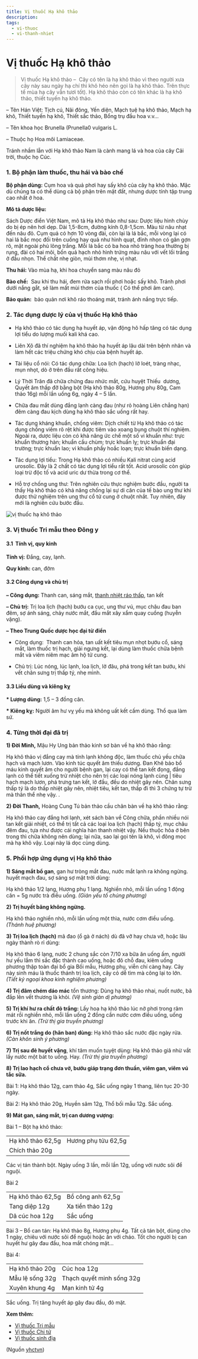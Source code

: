 ```yaml
---
title: Vị thuốc Hạ khô thảo
description: 
tags:
  - vi-thuoc
  - vi-thanh-nhiet
---
```


# Vị thuốc Hạ khô thảo 

> Vị thuốc Hạ khô thảo –  Cây có tên là hạ khô thảo vì theo người xưa cây này sau ngày hạ chí thì khô héo nên gọi là hạ khô thảo. Trên thực tế mùa hạ cây vẫn tươi tốt). Hạ khô thảo còn có tên khác là hạ khô thảo, thiết tuyến hạ khô thảo.

 – Tên Hán Việt: Tịch cú, Nãi đông, Yến diện, Mạch tuệ hạ khô thảo, Mạch hạ khô, Thiết tuyến hạ khô, Thiết sắc thảo, Bổng trụ đầu hoa v.v… 

– Tên khoa học Brunella (Prunella0 vulgaris L. 

– Thuộc họ Hoa môi Lamiaceae.

Tránh nhầm lẫn với Hạ khô thảo Nam là cành mang lá và hoa của cây Cải trời, thuộc họ Cúc.

### 1. Bộ phận làm thuốc, thu hái và bào chế

**Bộ phận dùng:** Cụm hoa và quả phơi hay sấy khô của cây hạ khô thảo. Mặc dù chúng ta có thể dùng cả bộ phận trên mặt đất, nhưng dược tính tập trung cao nhất ở hoa. 

**Mô tả dược liệu:**

Sách Dược điển Việt Nam, mô tả Hạ khô thảo như sau: Dược liệu hình chùy do bị ép nên hơi dẹp. Dài 1,5-8cm, đường kính 0,8-1,5cm. Màu từ nâu nhạt đến nâu đỏ. Cụm quả có hơn 10 vòng đài, còn lại là lá bắc, mỗi vòng lại có hai lá bắc mọc đối trên cuống hay quả như hình quạt, đỉnh nhọn có gân gợn rõ, mặt ngoài phủ lông trắng. Mỗi lá bắc có ba hoa nhỏ tràng hoa thường bị rụng, đài có hai môi, bốn quả hạch nhỏ hình trứng màu nâu với vết lồi trắng ở đầu nhọn. Thể chất nhẹ giòn, mùi thơm nhẹ, vị nhạt.

**Thu hái:** Vào mùa hạ, khi hoa chuyển sang màu nâu đỏ

**Bào chế:**  Sau khi thu hái, đem rửa sạch rồi phơi hoặc sấy khô. Tránh phơi dưới nắng gắt, sẽ làm mất mùi thơm của thuốc ( Có thể phơi âm can).

**Bảo quản:**  bảo quản nơi khô ráo thoáng mát, tránh ánh nắng trực tiếp.

### 2. Tác dụng dược lý của vị thuốc Hạ khô thảo

+ Hạ khô thảo có tác dụng hạ huyết áp, vận động hô hấp tăng có tác dụng lợi tiểu do lượng muối kali khá cao.

+ Liên Xô đã thí nghiệm hạ khô thảo hạ huyết áp lâu dài trên bệnh nhân và làm hết các triệu chứng khó chịu của bệnh huyết áp.

+ Tài liệu cổ nói: Có tác dụng chữa: Loa lịch (hạch) lở loét, tràng nhạc, mụn nhọt, dò ở trên đầu rất công hiệu.

+ Lý Thời Trân đã chữa chứng đau nhức mắt, cứu huyệt Thiếu  dương, Quyết âm thấp đỡ bằng bột (Hạ khô thảo 80g, Hương phụ 80g, Cam thảo 16g) mỗi lần uống 6g, ngày 4 – 5 lần.

+ Chữa đau mắt dùng đắng lạnh càng đau (như rỏ hoàng Liên chẳng hạn) đêm càng đau kịch dùng hạ khô thảo sắc uống rất hay.

+ Tác dụng kháng khuẩn, chống viêm: Dịch chiết từ Hạ khô thảo có tác dụng chống viêm rõ rệt khi được tiêm vào xoang bụng chuột thí nghiệm. Ngoài ra, dược liệu còn có khả năng ức chế một số vi khuẩn như: trực khuẩn thương hàn; khuẩn cầu chùm; trực khuẩn lỵ; trực khuẩn đại trường; trực khuẩn lao; vi khuẩn phẩy hoắc loạn; trực khuẩn biến dạng.

+ Tác dụng lợi tiểu: Trong Hạ khô thảo có nhiều Kali nitrat cùng acid urosolic. Đây là 2 chất có tác dụng lợi tiểu rất tốt. Acid urosolic còn giúp loại trừ độc tố và acid uric dư thừa trong cơ thể.

+ Hỗ trợ chống ung thư: Trên nghiên cứu thực nghiệm bước đầu, người ta thấy Hạ khô thảo có khả năng chống lại sự di căn của tế bào ung thư khi được thử nghiệm trên ung thư cổ tử cung ở chuột nhắt. Tuy nhiên, đây mới là nghiên cứu bước đầu.

![vị thuốc hạ khô thảo](/imgs/yhctvn/vi-thuoc-ha-kho-thao.jpg)

### 3. Vị thuốc Tri mẫu theo Đông y

#### 3.1  Tính vị, quy kinh

**Tính vị:** Đắng, cay, lạnh.

**Quy kinh:** can, đởm

#### 3.2 Công dụng và chủ trị

**– Công dụng:** Thanh can, sáng mắt, [thanh nhiệt ráo thấp](/yhctvn/dai-cuong-thuoc-thanh-nhiet), tan kết

**– Chủ trị:** Trị loa lịch (hạch) bướu ca cục, ung thư vú, mục châu đau ban đêm, sợ ánh sáng, chảy nước mắt, đầu mắt xây xẩm quay cuồng (huyễn vậng).

**– Theo Trung Quốc dược học đại từ điển**

+ Công dụng:  Thanh can hỏa, tan uất kết tiêu mụn nhọt bướu cổ, sáng mắt, làm thuốc trị hạch, giải ngưng kết, lại dùng làm thuốc chữa bệnh mắt và viêm niêm mạc âm hộ tử cung.

+ Chủ trị: Lúc nóng, lúc lạnh, loa lịch, lở đâu, phá trong kết tan bướu, khi vết chân sưng trị thấp tý, nhẹ mình.

#### 3.3 Liều dùng và kiêng kỵ

**\* Lượng dùng:** 1,5 – 3 đồng cân. 

**\* Kiêng kỵ:** Người âm hư vỵ yếu mà không uất kết cấm dùng. Thổ qua làm sứ.

### 4. Từng thời đại đã trị

**1) Đời Minh,** Mậu Hy Ung bản thảo kinh sơ bàn về hạ khô thảo rằng:

Hạ khô thảo vị đắng cay mà tính lạnh không độc, làm thuốc chủ yếu chữa hạch và mạch lươn. Vào kinh túc quyết âm thiếu dương. Đan Khê bảo bổ máu kinh quyết âm cho người bệnh gan, lại cay có thể tan kết đọng, đắng lạnh có thể tiết xuống trừ nhiệt cho nên trị các loại nóng lạnh cùng | tiêu hạch mạch lươn, phá trưng tan kết, lở đầu, đều do nhiệt gây nên. Chân sưng thấp tý là do thấp nhiệt gây nên, nhiệt tiêu, kết tan, thấp đi thì 3 chứng tự trừ mà thân thể nhẹ vậy. .

**2) Đời Thanh,** Hoàng Cung Tú bản thảo cầu chân bàn về hạ khô thảo rằng:

Hạ khô thảo cay đắng hơi lạnh, xét sách bàn về Công chữa, phần nhiều nói tan kết giải nhiệt, có thể trị tất cả các loại loa lịch (hạch) thấp tý, mục châu đêm đau, tựa như được cái nghĩa hàn thanh nhiệt vậy. Nếu thuộc hỏa ở bên trong thì chữa không nên dùng; lại nữa, sao lại gọi tên là khô, vì đông mọc mà hạ khô vậy. Loại này lá dọc cùng dùng.

### 5. Phối hợp ứng dụng vị Hạ khô thảo

**1) Sáng mắt bổ gan**, gan hư tròng mắt đau, nước mắt lạnh ra không ngừng. huyết mạch đau, sợ sáng sợ mặt trời dùng:

Hạ khô thảo 1/2 lạng, Hương phụ 1 lạng. Nghiền nhỏ, mỗi lần uống 1 động cân = 5g nước trà điều uống. *(Giản yếu tố chúng phương)*

**2) Trị huyết băng không ngừng.**

Hạ khô thảo nghiền nhỏ, mỗi lần uống một thìa, nước cơm điều uống. *(Thánh huệ phương)*

**3) Trị loa lịch (hạch)** mã đao (ổ gà ở nách) dù đã vỡ hay chưa vỡ, hoặc lâu ngày thành rò rỉ dùng:

Hạ khô thảo 6 lạng, nước 2 chung sắc còn 7/10 xa bữa ăn uống ấm, người hư yếu lắm thì sắc đặc thành cao uống, hoặc đô chỗ đau, kiêm uống phương thập toàn đại bổ gia Bối mẫu, Hương phụ, viễn chí càng hay. Cây này sinh máu là thuốc thánh trị loa lịch, cây cỏ dễ tìm mà công lại to lớn. *(Tiết kỷ ngoại khoa kinh nghiệm phương)*

**4) Trị đâm chém dáo mác** tổn thương: Dùng hạ khô thảo nhai, nuốt nước, bã đắp lên vết thương là khỏi. *(Vệ sinh giản dị phương)*

**5) Trị khí hư ra chất đỏ trắng:** Lấy hoa hạ khô thảo lúc nở phơi trong râm mát rồi nghiền nhỏ, mỗi lần uống 2 đồng cần nước cơm điều uống, uống trước khi ăn. *(Trừ thị gia truyền phương)*

**6) Trị nốt trắng do (hãn ban) dùng:** Hạ khô thảo sắc nước đặc ngày rửa. *(Càn khôn sinh ý phương)*

**7) Trị sau đẻ huyết vậng**, khí tâm muốn tuyệt dùng: Hạ khô thảo giã nhừ vắt lấy nước một bát to uống. Hay. *(Trừ thị gia truyền phương)*

**8) Trị lao hạch cổ chưa vỡ, bướu giáp trạng đơn thuần, viêm gan, viêm vú tắc sữa.**

Bài 1: Hạ khô thảo 12g, cam thảo 4g, Sắc uống ngày 1 thang, liên tục 20-30 ngày. 

Bài 2: Hạ khô thảo 20g, Huyền sâm 12g, Thổ bối mẫu 12g. Sắc uống. 

**9) Mát gan, sáng mắt, trị can dương vượng:**

Bài 1 – Bột hạ khô thảo: 

|  |  |
| --- | --- |
| Hạ khô thảo 62,5g | Hương phụ tửu 62,5g |
| Chích thảo 20g |  |

Các vị tán thành bột. Ngày uống 3 lần, mỗi lần 12g, uống với nước sôi để nguội. 

Bài 2

|  |  |
| --- | --- |
| Hạ khô thảo 62,5g | Bồ công anh 62,5g |
| Tang diệp 12g | Xa tiền thảo 12g |
| Dã cúc hoa 12g | Sắc uống |

Bài 3 – Bổ can tán: Hạ khô thảo 8g, Hương phụ 4g. Tất cả tán bột, dùng cho 1 ngày, chiêu với nước sôi để nguội hoặc ăn với cháo. Tốt cho người bị can huyết hư gây đau đầu, hoa mắt chóng mặt…

Bài 4: 

|  |  |
| --- | --- |
| Hạ khô thảo 20g | Cúc hoa 12g |
| Mẫu lệ sống 32g | Thạch quyết minh sống 32g |
| Xuyên khung 4g | Mạn kinh tử 4g |

Sắc uống. Trị tăng huyết áp gây đau đầu, đỏ mặt.

**Xem thêm:**

* [Vị thuốc Tri mẫu](/yhctvn/vi-thuoc-tri-mau)
* [Vị thuốc Chi tử](/yhctvn/vi-thuoc-chi-tu)
* [Vị thuốc sinh địa](/yhctvn/vi-thuoc-sinh-dia)

(Nguồn <a href="https://yhctvn.com/vi-thuoc-ha-kho-thao/" target="_blank">yhctvn</a>)
